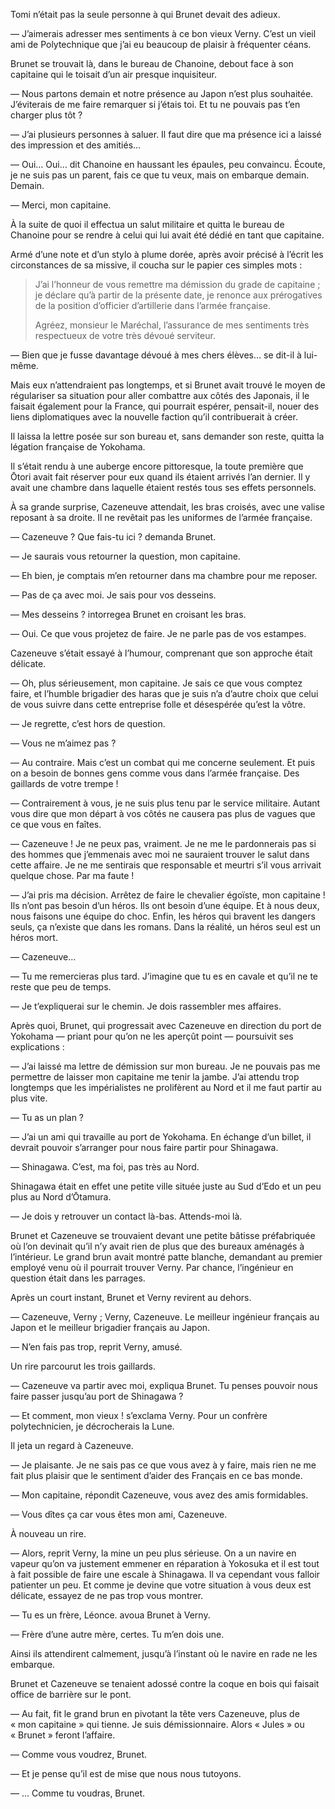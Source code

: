 Tomi n’était pas la seule personne à qui Brunet devait des adieux.

— J’aimerais adresser mes sentiments à ce bon vieux Verny. C’est un vieil ami
de Polytechnique que j’ai eu beaucoup de plaisir à fréquenter céans.

Brunet se trouvait là, dans le bureau de Chanoine, debout face à son capitaine
qui le toisait d’un air presque inquisiteur.

— Nous partons demain et notre présence au Japon n’est plus souhaitée.
J’éviterais de me faire remarquer si j’étais toi. Et tu ne pouvais pas t’en
charger plus tôt ?

— J’ai plusieurs personnes à saluer. Il faut dire que ma présence ici a laissé
des impression et des amitiés…

— Oui… Oui… dit Chanoine en haussant les épaules, peu convaincu. Écoute, je
ne suis pas un parent, fais ce que tu veux, mais on embarque demain. Demain.

— Merci, mon capitaine.

À la suite de quoi il effectua un salut militaire et quitta le bureau de
Chanoine pour se rendre à celui qui lui avait été dédié en tant que capitaine.

Armé d’une note et d’un stylo à plume dorée, après avoir précisé à l’écrit les
circonstances de sa missive, il coucha sur le papier ces simples mots :

> J’ai l’honneur de vous remettre ma démission du grade de capitaine ; je
déclare qu’à partir de la présente date, je renonce aux prérogatives de la
position d’officier d’artillerie dans l’armée française.
> 
> Agréez, monsieur le Maréchal, l’assurance de mes sentiments très respectueux
> de votre très dévoué serviteur.

— Bien que je fusse davantage dévoué à mes chers élèves… se dit-il à lui-même.

Mais eux n’attendraient pas longtemps, et si Brunet avait trouvé le moyen de
régulariser sa situation pour aller combattre aux côtés des Japonais, il le
faisait également pour la France, qui pourrait espérer, pensait-il, nouer
des liens diplomatiques avec la nouvelle faction qu’il contribuerait à créer.

Il laissa la lettre posée sur son bureau et, sans demander son reste, quitta la
légation française de Yokohama.

Il s’était rendu à une auberge encore pittoresque, la toute première que Ōtori
avait fait réserver pour eux quand ils étaient arrivés l’an dernier. Il y avait
une chambre dans laquelle étaient restés tous ses effets personnels.

À sa grande surprise, Cazeneuve attendait, les bras croisés, avec une valise
reposant à sa droite. Il ne revêtait pas les uniformes de l’armée française.

— Cazeneuve ? Que fais-tu ici ? demanda Brunet.

— Je saurais vous retourner la question, mon capitaine.

— Eh bien, je comptais m’en retourner dans ma chambre pour me reposer.

— Pas de ça avec moi. Je sais pour vos desseins.

— Mes desseins ? intorregea Brunet en croisant les bras.

— Oui. Ce que vous projetez de faire. Je ne parle pas de vos estampes.

Cazeneuve s’était essayé à l’humour, comprenant que son approche était
délicate.

— Oh, plus sérieusement, mon capitaine. Je sais ce que vous comptez faire, et
l’humble brigadier des haras que je suis n’a d’autre choix que celui de vous
suivre dans cette entreprise folle et désespérée qu’est la vôtre.

— Je regrette, c’est hors de question.

— Vous ne m’aimez pas ?

— Au contraire. Mais c’est un combat qui me concerne seulement. Et puis on a
besoin de bonnes gens comme vous dans l’armée française. Des gaillards de
votre trempe !

— Contrairement à vous, je ne suis plus tenu par le service militaire. Autant
vous dire que mon départ à vos côtés ne causera pas plus de vagues que ce
que vous en faîtes.

— Cazeneuve ! Je ne peux pas, vraiment. Je ne me le pardonnerais pas si des
hommes que j’emmenais avec moi ne sauraient trouver le salut dans cette
affaire. Je ne me sentirais que responsable et meurtri s’il vous arrivait
quelque chose. Par ma faute !

— J’ai pris ma décision. Arrêtez de faire le chevalier égoïste, mon capitaine !
Ils n’ont pas besoin d’un héros. Ils ont besoin d’une équipe. Et à nous deux,
nous faisons une équipe do choc. Enfin, les héros qui bravent les dangers
seuls, ça n’existe que dans les romans. Dans la réalité, un héros seul est
un héros mort.

— Cazeneuve…

— Tu me remercieras plus tard. J’imagine que tu es en cavale et qu’il ne te
reste que peu de temps.

— Je t’expliquerai sur le chemin. Je dois rassembler mes affaires.

Après quoi, Brunet, qui progressait avec Cazeneuve en direction du port de
Yokohama — priant pour qu’on ne les aperçût point — poursuivit ses
explications :

— J’ai laissé ma lettre de démission sur mon bureau. Je ne pouvais pas me
permettre de laisser mon capitaine me tenir la jambe. J’ai attendu trop
longtemps que les impérialistes ne prolifèrent au Nord et il me faut partir
au plus vite.

— Tu as un plan ?

— J’ai un ami qui travaille au port de Yokohama. En échange d’un billet, il
devrait pouvoir s’arranger pour nous faire partir pour Shinagawa.

— Shinagawa. C’est, ma foi, pas très au Nord.

Shinagawa était en effet une petite ville située juste au Sud d’Edo et un peu
plus au Nord d’Ōtamura.

— Je dois y retrouver un contact là-bas. Attends-moi là.

Brunet et Cazeneuve se trouvaient devant une petite bâtisse préfabriquée où
l’on devinait qu’il n’y avait rien de plus que des bureaux aménagés à
l’intérieur. Le grand brun avait montré patte blanche, demandant au premier
employé venu où il pourrait trouver Verny. Par chance, l’ingénieur en question
était dans les parrages.

Après un court instant, Brunet et Verny revirent au dehors.

— Cazeneuve, Verny ; Verny, Cazeneuve. Le meilleur ingénieur français au Japon
et le meilleur brigadier français au Japon.

— N’en fais pas trop, reprit Verny, amusé.

Un rire parcourut les trois gaillards.

— Cazeneuve va partir avec moi, expliqua Brunet. Tu penses pouvoir nous faire
passer jusqu’au port de Shinagawa ?

— Et comment, mon vieux ! s’exclama Verny. Pour un confrère polytechnicien, je
décrocherais la Lune.

Il jeta un regard à Cazeneuve.

— Je plaisante. Je ne sais pas ce que vous avez à y faire, mais rien ne me
fait plus plaisir que le sentiment d’aider des Français en ce bas monde.

— Mon capitaine, répondit Cazeneuve, vous avez des amis formidables.

— Vous dîtes ça car vous êtes mon ami, Cazeneuve.

À nouveau un rire.

— Alors, reprit Verny, la mine un peu plus sérieuse. On a un navire en vapeur
qu’on va justement emmener en réparation à Yokosuka et il est tout à fait
possible de faire une escale à Shinagawa. Il va cependant vous falloir
patienter un peu. Et comme je devine que votre situation à vous deux est
délicate, essayez de ne pas trop vous montrer.

— Tu es un frère, Léonce. avoua Brunet à Verny.

— Frère d’une autre mère, certes. Tu m’en dois une.

Ainsi ils attendirent calmement, jusqu’à l’instant où le navire en rade ne
les embarque.

Brunet et Cazeneuve se tenaient adossé contre la coque en bois qui faisait
office de barrière sur le pont.

— Au fait, fit le grand brun en pivotant la tête vers Cazeneuve, plus de
« mon capitaine » qui tienne. Je suis démissionnaire. Alors « Jules » ou
« Brunet » feront l’affaire.

— Comme vous voudrez, Brunet.

— Et je pense qu’il est de mise que nous nous tutoyons.

— … Comme tu voudras, Brunet.
